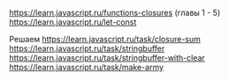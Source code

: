 https://learn.javascript.ru/functions-closures (главы 1 - 5)
https://learn.javascript.ru/let-const

Решаем
https://learn.javascript.ru/task/closure-sum
https://learn.javascript.ru/task/stringbuffer
https://learn.javascript.ru/task/stringbuffer-with-clear
https://learn.javascript.ru/task/make-army